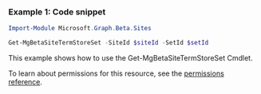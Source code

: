 ### Example 1: Code snippet

```powershellImport-Module Microsoft.Graph.Beta.Sites

Get-MgBetaSiteTermStoreSet -SiteId $siteId -SetId $setId
```
This example shows how to use the Get-MgBetaSiteTermStoreSet Cmdlet.
To learn about permissions for this resource, see the [permissions reference](/graph/permissions-reference).

